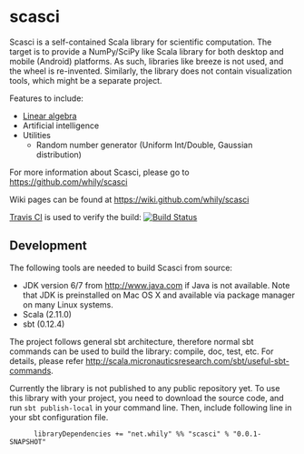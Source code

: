 scasci
======

Scasci is a self-contained Scala library for scientific
computation. The target is to provide a NumPy/SciPy like Scala library
for both desktop and mobile (Android) platforms. As such, libraries
like breeze is not used, and the wheel is re-invented. Similarly, the
library does not contain visualization tools, which might be a
separate project.

Features to include:

* [Linear algebra](doc/Linear-Algebra.md)
* Artificial intelligence 
* Utilities
  * Random number generator (Uniform Int/Double, Gaussian distribution)

For more information about Scasci, please go to
  <https://github.com/whily/scasci>

Wiki pages can be found at
  <https://wiki.github.com/whily/scasci>

[Travis CI](http://travis-ci.org/) is used to verify the build:
[![Build Status](https://secure.travis-ci.org/whily/scasci.png)](http://travis-ci.org/whily/scasci)

Development
-----------

The following tools are needed to build Scasci from source:

* JDK version 6/7 from <http://www.java.com> if Java is not available. 
  Note that JDK is preinstalled on Mac OS X and available via package manager
  on many Linux systems. 
* Scala (2.11.0)
* sbt (0.12.4)
  
The project follows general sbt architecture, therefore normal sbt
commands can be used to build the library: compile, doc, test,
etc. For details, please refer
<http://scala.micronauticsresearch.com/sbt/useful-sbt-commands>.

Currently the library is not published to any public repository
yet. To use this library with your project, you need to download the
source code, and run `sbt publish-local` in your command line. Then,
include following line in your sbt configuration file.

          libraryDependencies += "net.whily" %% "scasci" % "0.0.1-SNAPSHOT"
